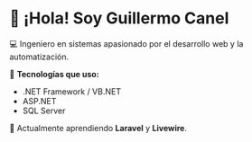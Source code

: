 # 👋 ¡Hola! Soy Guillermo Canel

💻 Ingeniero en sistemas apasionado por el desarrollo web y la automatización.

🔹 **Tecnologías que uso:**  
- .NET Framework / VB.NET  
- ASP.NET  
- SQL Server  
 

🚀 Actualmente aprendiendo **Laravel** y **Livewire**.


